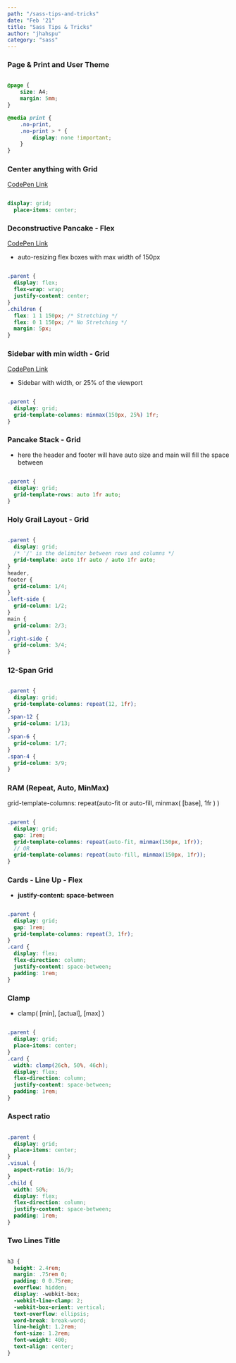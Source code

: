 ```yaml
---
path: "/sass-tips-and-tricks"
date: "Feb '21"
title: "Sass Tips & Tricks"
author: "jhahspu"
category: "sass"
---
```




### Page & Print and User Theme

```scss

@page {
	size: A4;
	margin: 5mm;
}

@media print {
	.no-print,
	.no-print > * {
		display: none !important;
	}
}
```


#####



### Center anything with Grid

[CodePen Link](https://codepen.io/jhahspu/pen/ExyxQXB)

```scss

display: grid;
  place-items: center;
```


#####



### Deconstructive Pancake - Flex

[CodePen Link](https://codepen.io/jhahspu/pen/oNLNEPL)

- auto-resizing flex boxes with max width of 150px 

```scss

.parent {
  display: flex;
  flex-wrap: wrap;
  justify-content: center;
}
.children {
  flex: 1 1 150px; /* Stretching */
  flex: 0 1 150px; /* No Stretching */
  margin: 5px;
}
```


#####



### Sidebar with min width - Grid

[CodePen Link](https://codepen.io/jhahspu/pen/qBNBoEq)

- Sidebar with <base> width, or 25% of the viewport 

```scss

.parent {
  display: grid;
  grid-template-columns: minmax(150px, 25%) 1fr;
}
```


#####



### Pancake Stack - Grid

- here the header and footer will have auto size and main will fill the space between 

```scss

.parent {
  display: grid;
  grid-template-rows: auto 1fr auto;
}
```


#####



### Holy Grail Layout - Grid

```scss

.parent {
  display: grid;
  /* '/' is the delimiter between rows and columns */
  grid-template: auto 1fr auto / auto 1fr auto;
}
header,
footer {
  grid-column: 1/4;
}
.left-side {
  grid-column: 1/2;
}
main {
  grid-column: 2/3;
}
.right-side {
  grid-column: 3/4;
}
```


#####



### 12-Span Grid

```scss

.parent {
  display: grid;
  grid-template-columns: repeat(12, 1fr);
}
.span-12 {
  grid-column: 1/13;
}
.span-6 {
  grid-column: 1/7;
}
.span-4 {
  grid-column: 3/9;
}
```


#####



### RAM (Repeat, Auto, MinMax)

grid-template-columns: repeat(auto-fit or auto-fill, minmax( [base], 1fr ) ) 

```scss

.parent {
  display: grid;
  gap: 1rem;
  grid-template-columns: repeat(auto-fit, minmax(150px, 1fr));
  // OR
  grid-template-columns: repeat(auto-fill, minmax(150px, 1fr));
}
```


#####



### Cards - Line Up - Flex

- __justify-content: space-between__

```scss

.parent {
  display: grid;
  gap: 1rem;
  grid-template-columns: repeat(3, 1fr);
}
.card {
  display: flex;
  flex-direction: column;
  justify-content: space-between;
  padding: 1rem;
}
```


#####



### Clamp

- clamp( [min], [actual], [max] ) 

```scss

.parent {
  display: grid;
  place-items: center;
}
.card {
  width: clamp(26ch, 50%, 46ch);
  display: flex;
  flex-direction: column;
  justify-content: space-between;
  padding: 1rem;
}
```


#####



### Aspect ratio

```scss

.parent {
  display: grid;
  place-items: center;
}
.visual {
  aspect-ratio: 16/9;
}
.child {
  width: 50%;
  display: flex;
  flex-direction: column;
  justify-content: space-between;
  padding: 1rem;
}
```


#####



### Two Lines Title

```scss

h3 {
  height: 2.4rem;
  margin: .75rem 0;
  padding: 0 0.75rem;
  overflow: hidden;
  display: -webkit-box;
  -webkit-line-clamp: 2;
  -webkit-box-orient: vertical;
  text-overflow: ellipsis;
  word-break: break-word;
  line-height: 1.2rem;
  font-size: 1.2rem;
  font-weight: 400;
  text-align: center;
}
```